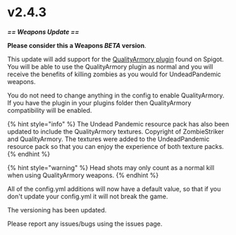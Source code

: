 # v2.4.3

_**== Weapons Update ==**_

**Please consider this a Weapons **_**BETA**_** version**.

This update will add support for the [QualityArmory plugin](https://www.spigotmc.org/resources/quality-armory.47561/) found on Spigot. You will be able to use the QualityArmory plugin as normal and you will receive the benefits of killing zombies as you would for UndeadPandemic weapons.

You do not need to change anything in the config to enable QualityArmory. If you have the plugin in your plugins folder then QualityArmory compatibility will be enabled.

{% hint style="info" %}
The Undead Pandemic resource pack has also been updated to include the QualityArmory textures. Copyright of ZombieStriker and QualityArmory. The textures were added to the UndeadPandemic resource pack so that you can enjoy the experience of both texture packs.
{% endhint %}

{% hint style="warning" %}
Head shots may only count as a normal kill when using QualityArmory weapons.
{% endhint %}

All of the config.yml additions will now have a default value, so that if you don't update your config.yml it will not break the game.

The versioning has been updated.

Please report any issues/bugs using the issues page.
